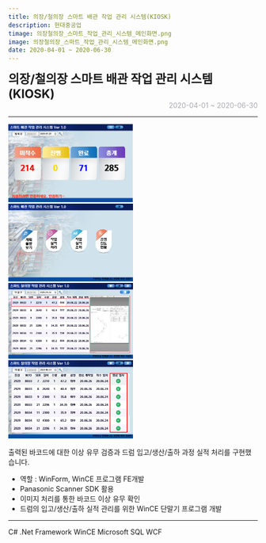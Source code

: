 ```yaml
---
title: 의장/철의장 스마트 배관 작업 관리 시스템(KIOSK)
description: 현대중공업
timage: 의장철의장_스마트_작업_관리_시스템_메인화면.png
image: 의장철의장_스마트_작업_관리_시스템_메인화면.png 
date: 2020-04-01 ~ 2020-06-30
---
```


<div style="font-weight: bold; font-size: 1.5rem">의장/철의장 스마트 배관 작업 관리 시스템(KIOSK)</div>
<div style="text-align: right; color: #aaaab3">2020-04-01 ~ 2020-06-30</div>

---

<img
    class="hyde page-image"
    src="/assets/images/projects/의장철의장_스마트_작업_관리_시스템_메인화면.png"
    alt="{{ page.image | split: '.' | first }}"
    width="50%"
    height="50%"
/>
<img
    class="hyde page-image"
    src="/assets/images/projects/의장철의장_스마트_작업_관리_시스템_메뉴화면.png"
    alt="{{ page.image | split: '.' | first }}"
    width="50%"
    height="50%"
/>
<img
    class="hyde page-image"
    src="/assets/images/projects/의장철의장_스마트_작업_관리_시스템_도면뷰어.png"
    alt="{{ page.image | split: '.' | first }}"
    width="50%"
    height="50%"
/>
<img
    class="hyde page-image"
    src="/assets/images/projects/의장철의장_스마트_작업_관리_시스템_실적수집.png"
    alt="{{ page.image | split: '.' | first }}"
    width="50%"
    height="50%"
/>

출력된 바코드에 대한 이상 유무 검증과 드럼 입고/생산/출하 과정 실적 처리를 구현했습니다.

- 역할 : WinForm, WinCE 프로그램 FE개발
- Panasonic Scanner SDK 활용
- 이미지 처리를 통한 바코드 이상 유무 확인
- 드럼의 입고/생산/출하 실적 관리를 위한 WinCE 단말기 프로그램 개발

---

<div class="hyde tags skills">
    <a class="hyde tag">C#</a>
    <a class="hyde tag">.Net Framework</a>
    <a class="hyde tag">WinCE</a>
    <a class="hyde tag">Microsoft SQL</a>
    <a class="hyde tag">WCF</a>
</div>
